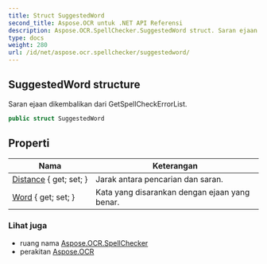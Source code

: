 ```yaml
---
title: Struct SuggestedWord
second_title: Aspose.OCR untuk .NET API Referensi
description: Aspose.OCR.SpellChecker.SuggestedWord struct. Saran ejaan dikembalikan dari GetSpellCheckErrorList.
type: docs
weight: 280
url: /id/net/aspose.ocr.spellchecker/suggestedword/
---
```

## SuggestedWord structure

Saran ejaan dikembalikan dari GetSpellCheckErrorList.

```csharp
public struct SuggestedWord
```

## Properti

| Nama | Keterangan |
| --- | --- |
| [Distance](../../aspose.ocr.spellchecker/suggestedword/distance/) { get; set; } | Jarak antara pencarian dan saran. |
| [Word](../../aspose.ocr.spellchecker/suggestedword/word/) { get; set; } | Kata yang disarankan dengan ejaan yang benar. |

### Lihat juga

* ruang nama [Aspose.OCR.SpellChecker](../../aspose.ocr.spellchecker/)
* perakitan [Aspose.OCR](../../)



